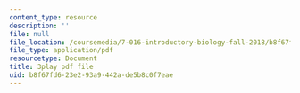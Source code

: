 ```yaml
---
content_type: resource
description: ''
file: null
file_location: /coursemedia/7-016-introductory-biology-fall-2018/b8f67fd623e293a9442ade5b8c0f7eae_s1MoBTEcVYY.pdf
file_type: application/pdf
resourcetype: Document
title: 3play pdf file
uid: b8f67fd6-23e2-93a9-442a-de5b8c0f7eae
---
```

